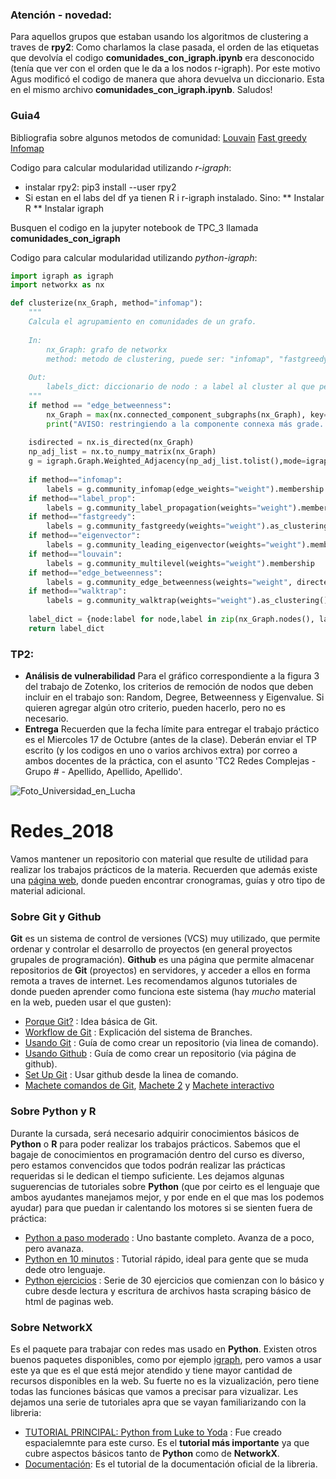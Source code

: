 ### Atención - novedad:
Para aquellos grupos que estaban usando los algoritmos de clustering a traves de **rpy2**: Como charlamos la clase pasada, el orden de las etiquetas que devolvía el codigo **comunidades_con_igraph.ipynb** era desconocido (tenía que ver con el orden que le da a los nodos r-igraph). Por este motivo Agus modificó el codigo de manera que ahora devuelva un diccionario. Esta en el mismo archivo **comunidades_con_igraph.ipynb**. Saludos!

### Guia4

Bibliografia sobre algunos metodos de comunidad:
[Louvain](https://arxiv.org/pdf/0803.0476.pdf)
[Fast greedy](https://arxiv.org/pdf/cond-mat/0408187.pdf)
[Infomap](http://www.mapequation.org/)



Codigo para calcular modularidad utilizando *r-igraph*:
* instalar rpy2: pip3 install --user rpy2
* Si estan en el labs del df ya tienen R i r-igraph instalado. Sino:
** Instalar R
** Instalar igraph

Busquen el codigo en la jupyter notebook de TPC_3 llamada __comunidades_con_igraph__

Codigo para calcular modularidad utilizando *python-igraph*:

```python
import igraph as igraph
import networkx as nx

def clusterize(nx_Graph, method="infomap"):
    """
    Calcula el agrupamiento en comunidades de un grafo.
    
    In:
        nx_Graph: grafo de networkx
        method: metodo de clustering, puede ser: "infomap", "fastgreedy", "eigenvector", "louvain", "edge_betweenness","label_prop", "walktrap", ""
        
    Out:
        labels_dict: diccionario de nodo : a label al cluster al que pertenece.
    """
    if method == "edge_betweenness":
        nx_Graph = max(nx.connected_component_subgraphs(nx_Graph), key=len)#se queda con la componente más grande.
        print("AVISO: restringiendo a la componente connexa más grade. De otro modo falla el algoritmo de detección de comunidades edge_betweenness.")
    
    isdirected = nx.is_directed(nx_Graph)
    np_adj_list = nx.to_numpy_matrix(nx_Graph)
    g = igraph.Graph.Weighted_Adjacency(np_adj_list.tolist(),mode=igraph.ADJ_UPPER)
   
    if method=="infomap":
        labels = g.community_infomap(edge_weights="weight").membership
    if method=="label_prop":
        labels = g.community_label_propagation(weights="weight").membership
    if method=="fastgreedy":
        labels = g.community_fastgreedy(weights="weight").as_clustering().membership
    if method=="eigenvector":
        labels = g.community_leading_eigenvector(weights="weight").membership
    if method=="louvain":
        labels = g.community_multilevel(weights="weight").membership
    if method=="edge_betweenness":
        labels = g.community_edge_betweenness(weights="weight", directed=isdirected).as_clustering().membership
    if method=="walktrap":
        labels = g.community_walktrap(weights="weight").as_clustering().membership
    
    label_dict = {node:label for node,label in zip(nx_Graph.nodes(), labels)}
    return label_dict
```

### TP2:
* **Análisis de vulnerabilidad** Para el gráfico correspondiente a la figura 3 del trabajo de Zotenko, los criterios de remoción de nodos que deben incluir en el trabajo son: Random, Degree, Betweenness y Eigenvalue. Si quieren agregar algún otro criterio, pueden hacerlo, pero no es necesario.
* **Entrega** Recuerden que la fecha límite para entregar el trabajo práctico es el Miercoles 17 de Octubre (antes de la clase). Deberán enviar el TP escrito (y los codigos en uno o varios archivos extra) por correo a ambos docentes de la práctica, con el asunto 'TC2 Redes Complejas - Grupo # - Apellido, Apellido, Apellido'.


![Foto_Universidad_en_Lucha](https://github.com/gon-uri/Redes_2018/blob/master/Fotos/Foto_recortada.jpg)

# Redes_2018
Vamos mantener un repositorio con material que resulte de utilidad para realizar los trabajos prácticos de la materia. Recuerden que además existe una [página web](http://materias.df.uba.ar/redesa2018c2/), donde pueden encontrar cronogramas, guías y otro tipo de material adicional.

### Sobre Git y Github
**Git** es un sistema de control de versiones (VCS) muy utilizado, que permite ordenar y controlar el desarrollo de proyectos (en general proyectos grupales de programación). **Github** es una página que permite almacenar repositorios de **Git** (proyectos) en servidores, y acceder a ellos en forma remota a traves de internet.
Les recomendamos algunos tutoriales de donde pueden aprender como funciona este sistema (hay *mucho* material en la web, pueden usar el que gusten):

* [Porque Git?](https://guides.github.com/introduction/git-handbook/) : Idea básica de Git.
* [Workflow de Git](https://guides.github.com/introduction/flow/) : Explicación del sistema de Branches.
* [Usando Git](http://rogerdudler.github.io/git-guide/index.es.html) : Guía de como crear un repositorio (via linea de comando).
* [Usando Github](https://guides.github.com/activities/hello-world/) : Guía de como crear un repositorio (via página de github).
* [Set Up Git](https://help.github.com/articles/set-up-git/) : Usar github desde la linea de comando.
* [Machete comandos de Git](https://services.github.com/on-demand/downloads/github-git-cheat-sheet.pdf), [Machete 2](https://gist.github.com/davfre/8313299) y [Machete interactivo](http://ndpsoftware.com/git-cheatsheet.html#loc=stash;)


### Sobre Python y R
Durante la cursada, será necesario adquirir conocimientos básicos de **Python** o **R** para poder realizar los trabajos prácticos.  Sabemos que el bagaje de conocimientos en programación dentro del curso es diverso, pero estamos convencidos que todos podrán realizar las prácticas requeridas si le dedican el tiempo suficiente. Les dejamos algunas suguerencias de tutoriales sobre **Python** (que por ceirto es el lenguaje que ambos ayudantes manejamos mejor, y por ende en el que mas los podemos ayudar) para que puedan ir calentando los motores si se sienten fuera de práctica:

* [Python a paso moderado](https://www.programiz.com/python-programming/statement-indentation-comments) : Uno bastante completo. Avanza de a poco, pero avanaza.
* [Python en 10 minutos](https://www.stavros.io/tutorials/python/) : Tutorial rápido, ideal para gente que se muda dede otro lenguaje.
* [Python ejercicios](https://www.practicepython.org/) : Serie de 30 ejercicios que comienzan con lo básico y cubre desde lectura y escritura de archivos hasta scraping básico de html de paginas web. 

### Sobre NetworkX
Es el paquete para trabajar con redes mas usado en **Python**. Existen otros buenos paquetes disponibles, como por ejemplo [igraph](http://igraph.org/python/), pero vamos a usar este ya que es el que está mejor atendido y tiene mayor cantidad de recursos disponibles en la web. Su fuerte no es la vizualización, pero tiene todas las funciones básicas que vamos a precisar para vizualizar. Les dejamos una serie de tutoriales apra que se vayan familiarizando con la libreria:

* [TUTORIAL PRINCIPAL: Python from Luke to Yoda](https://github.com/gon-uri/Redes_2018/blob/master/Python%20from%20Luke%20to%20Yoda.ipynb) : Fue creado espacialemnte para este curso. Es el **tutorial más importante** ya que cubre aspectos básicos tanto de **Python** como de **NetworkX**.
* [Documentación](https://networkx.github.io/documentation/latest/tutorial.html): Es el tutorial de la documentación oficial de la libreria.
